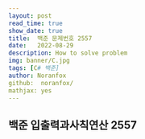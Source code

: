 ```yaml
---
layout: post
read_time: true
show_date: true
title:  백준 문제번호 2557
date:   2022-08-29
description: How to solve problem
img: banner/C.jpg
tags: [C# 백준]
author: Noranfox
github:  noranfox/
mathjax: yes
---
```


## 백준 입출력과사칙연산 2557